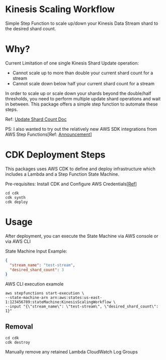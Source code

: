 # Kinesis Scaling Workflow

Simple Step Function to scale up/down your Kinesis Data Stream shard to the desired shard count.

# Why?

Current Limitation of one single Kinesis Shard Update operation:

* Cannot scale up to more than double your current shard count for a stream
* Cannot scale down below half your current shard count for a stream

In order to scale up or scale down your shards beyond the double/half thresholds, you need to perform multiple update
shard operations and wait in between. This package offers a simple step function to automate these steps.

Ref: [Update Shard Count Doc](https://docs.aws.amazon.com/kinesis/latest/APIReference/API_UpdateShardCount.html)

PS: I also wanted to try out the relatively new AWS SDK integrations from AWS Step
Functions[Ref: [Announcement](https://aws.amazon.com/about-aws/whats-new/2021/09/aws-step-functions-200-aws-sdk-integration/)]

# CDK Deployment Steps

This packages uses AWS CDK to define and deploy infrastructure which includes a Lambda and a Step Function State
Machine.

Pre-requisites: Install CDK and Configure AWS
Credentials[[Ref](https://docs.aws.amazon.com/cdk/v2/guide/getting_started.html)]

```commandline
cd cdk
cdk synth
cdk deploy
```

# Usage

After deployment, you can execute the State Machine via AWS console or via AWS CLI

State Machine Input Example:

```json
{
  "stream_name": "test-stream",
  "desired_shard_count": 3
}
```

AWS CLI execution examole

```commandline
aws stepfunctions start-execution \
--state-machine-arn arn:aws:states:us-east-1:123456789:stateMachine:KinesisScalingWorkflow \
--input "{\"stream_name\": \"test-stream\", \"desired_shard_count\": 1}"
```

## Removal
```commandline
cd cdk
cdk destroy
```
Manually remove any retained Lambda CloudWatch Log Groups